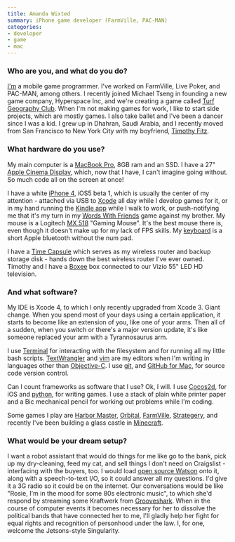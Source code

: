 ```yaml
---
title: Amanda Wixted
summary: iPhone game developer (FarmVille, PAC-MAN)
categories:
- developer
- game
- mac
---
```


### Who are you, and what do you do?

[I'm](http://amandawixted.com/ "Amanda's website.") a mobile game programmer. I've worked on FarmVille, Live Poker, and PAC-MAN, among others. I recently joined Michael Tseng in founding a new game company, Hyperspace Inc, and we're creating a game called [Turf Geography Club](http://turfgeographyclub.com/ "The website for Turf Geography Club."). When I'm not making games for work, I like to start side projects, which are mostly games. I also take ballet and I've been a dancer since I was a kid. I grew up in Dhahran, Saudi Arabia, and I recently moved from San Francisco to New York City with my boyfriend, [Timothy Fitz](http://timothyfitz.com/ "Timothy's website.").

### What hardware do you use?

My main computer is a [MacBook Pro][macbook-pro], 8GB ram and an SSD. I have a 27" [Apple Cinema Display][cinema-display], which, now that I have, I can't imagine going without. So much code all on the screen at once!

I have a white [iPhone 4][iphone-4], iOS5 beta 1, which is usually the center of my attention - attached via USB to [Xcode][] all day while I develop games for it, or in my hand running the [Kindle app][kindle-ios] while I walk to work, or push-notifying me that it's my turn in my [Words With Friends][words-with-friends-ios] game against my brother. My mouse is a Logitech [MX 518][mx-518] "Gaming Mouse". It's the best mouse there is, even though it doesn't make up for my lack of FPS skills. My [keyboard][] is a short Apple bluetooth without the num pad.

I have a [Time Capsule][time-capsule] which serves as my wireless router and backup storage disk - hands down the best wireless router I've ever owned.
Timothy and I have a [Boxee][] box connected to our Vizio 55" LED HD television.

### And what software?

My IDE is Xcode 4, to which I only recently upgraded from Xcode 3. Giant change. When you spend most of your days using a certain application, it starts to become like an extension of you, like one of your arms. Then all of a sudden, when you switch or there's a major version update, it's like someone replaced your arm with a Tyrannosaurus arm.

I use [Terminal][] for interacting with the filesystem and for running all my little bash scripts. [TextWrangler][] and [vim][] are my editors when I'm writing in languages other than [Objective-C][objective-c]. I use [git][], and [GitHub for Mac][github-mac], for source code version control.

Can I count frameworks as software that I use? Ok, I will. I use [Cocos2d][], for iOS and [python][], for writing games. I use a stack of plain white printer paper and a Bic mechanical pencil for working out problems while I'm coding.

Some games I play are [Harbor Master][harbor-master-ios], [Orbital][orbital-ios], [FarmVille][farmville-ios], [Strategery][strategery-ios], and recently I've been building a glass castle in [Minecraft][].

### What would be your dream setup?

I want a robot assistant that would do things for me like go to the bank, pick up my dry-cleaning, feed my cat, and sell things I don't need on Craigslist - interfacing with the buyers, too. I would load [open source Watson](https://www.ibm.com/developerworks/mydeveloperworks/blogs/InsideSystemStorage/entry/ibm_watson_how_to_build_your_own_watson_jr_in_your_basement7?lang=en "IBM's guide to building a Watson Jr.") onto it, along with a speech-to-text I/O, so it could answer all my questions. I'd give it a 3G radio so it could be on the internet. Our conversations would be like "Rosie, I'm in the mood for some 80s electronic music", to which she'd respond by streaming some Kraftwerk from [Grooveshark][]. When in the course of computer events it becomes necessary for her to dissolve the political bands that have connected her to me, I'll gladly help her fight for equal rights and recognition of personhood under the law. I, for one, welcome the Jetsons-style Singularity.

[cinema-display]: https://en.wikipedia.org/wiki/Apple_Cinema_Display "An LCD display."
[iphone-4]: https://en.wikipedia.org/wiki/IPhone_4 "A smartphone."
[keyboard]: https://www.apple.com/keyboard/ "The keyboard."
[macbook-pro]: https://www.apple.com/macbook-pro/ "A laptop."
[mx-518]: https://www.amazon.com/Logitech-Performance-Optical-Gaming-Mouse/dp/B0007Z1M50 "An optical gaming mouse."
[time-capsule]: https://www.apple.com/airport-time-capsule/ "A WiFi access point and backup system."
[boxee]: http://www.boxee.tv/ "An application for watching and organising media."
[cocos2d]: http://cocos2d.spritebuilder.com/ "A framework for building 2D games and similar for the iPhone."
[farmville-ios]: https://itunes.apple.com/us/app/farmville-by-zynga/id375562663 "A farming game."
[git]: https://git-scm.com/ "A version control system."
[github-mac]: https://desktop.github.com/ "A client for the versioning control service."
[grooveshark]: https://en.wikipedia.org/wiki/Grooveshark "A music streaming service."
[harbor-master-ios]: https://itunes.apple.com/us/app/harbor-master/id313014213 "A boat-directing game for iOS."
[kindle-ios]: https://itunes.apple.com/gb/app/kindle/id302584613 "An iPhone app for accessing Kindle content from Amazon."
[minecraft]: https://minecraft.net/ "A digging and building game."
[objective-c]: https://en.wikipedia.org/wiki/Objective-C "An object-oriented compiled language."
[orbital-ios]: http://www.orbital-game.com/ "An orb-destroying game for iOS."
[python]: https://www.python.org/ "An interpreted scripting language."
[strategery-ios]: http://strategerygame.com/ "A world domination game for iOS."
[terminal]: https://en.wikipedia.org/wiki/Terminal_(OS_X) "A console application included with Mac OS X."
[textwrangler]: http://www.barebones.com/products/textwrangler/ "A free, powerful text editor for the Mac."
[vim]: http://www.vim.org/ "A command-line text editor."
[words-with-friends-ios]: https://itunes.apple.com/us/app/words-with-friends/id322852954 "A word game for the iPhone."
[xcode]: https://en.wikipedia.org/wiki/Xcode "An IDE for Mac developers."
